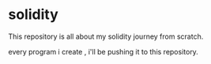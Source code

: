 # solidity

This repository is all about my solidity journey from scratch.

every program i create , i'll be pushing it to this repository.
